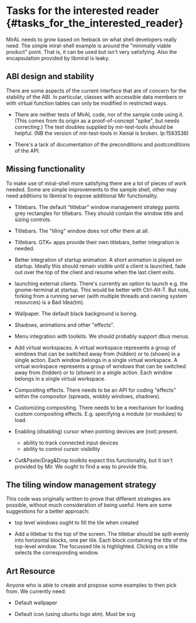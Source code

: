 Tasks for the interested reader  {#tasks_for_the_interested_reader}
===============================

MirAL needs to grow based on feeback on what shell developers really need. The
simple miral-shell example is around the "minimally viable product" point. That
is, it can be used but isn't very satisfying. Also the encapsulation provided
by libmiral is leaky.

ABI design and stability
------------------------

There are some aspects of the current interface that are of concern for the
stability of the ABI. In particular, classes with accessible data members or
with virtual function tables can only be modified in restricted ways.
 
 - There are neither tests of MirAL code, nor of the sample code using it.
   (This comes from its origin as a proof-of-concept "spike", but needs
   correcting.) The test doubles supplied by mir-test-tools should be helpful.
   (NB the version of mir-test-tools in Xenial is broken. lp:1583536)
   
 - There's a lack of documentation of the preconditions and postconditions of
   the API.
   
Missing functionality
---------------------

To make use of miral-shell more satisfying there are a lot of pieces of work
needed. Some are simple improvements to the sample shell, other may need 
additions to libmiral to expose additional Mir functionality.

 - Titlebars. The default "titlebar" window management strategy paints
   grey rectangles for titlebars.  They should contain the window title and
   sizing controls.
   
 - Titlebars. The "tiling" window does not offer them at all.
   
 - Titlebars. GTK+ apps provide their own titlebars, better integration is
   needed.
   
 - Better integration of startup animation. A short animation is played on
   startup. Ideally this should remain visible until a client is launched,
   fade out over the top of the client and resume when the last client exits.

 - launching external clients. There's currently an option to launch e.g. the
   gnome-terminal at startup. This would be better with Ctrl-Alt-T. But note, 
   forking from a running server (with multiple threads and owning system
   resources) is a Bad Idea(tm).
   
 - Wallpaper. The default black background is boring.
  
 - Shadows, animations and other "effects".
 
 - Menu integration with toolkits. We should probably support dbus menus.
   
 - Add virtual workspaces. A virtual workspace represents a group of windows
   that can be switched away from (hidden) or to (shown) in a single action.
   Each window belongs in a single virtual workspace. A virtual workspace
   represents a group of windows that can be switched away from (hidden) or 
   to (shown) in a single action. Each window belongs in a single virtual
   workspace.
   
 - Compositing effects. There needs to be an API for coding "effects" within
   the compositor (spreads, wobbly windows, shadows).

 - Customizing compositing. There needs to be a mechanism for loading custom
   compositing effects. E.g. specifying a module (or modules) to load.
   
 - Enabling (disabling) cursor when pointing devices are (not) present.
    - ability to track connected input devices
    - ability to control cursor visibility
   
 - Cut&Paste/Drag&Drop toolkits expect this functionality, but it isn't
   provided by Mir. We ought to find a way to provide this.

The tiling window management strategy
-------------------------------------

This code was originally written to prove that different strategies are 
possible, without much consideration of being useful. Here are some suggestions
for a better approach:

 - top level windows ought to fill the tile when created
 
 - Add a titlebar to the top of the screen. The titlebar should be split evenly
   into horizontal blocks, one per tile. Each block containing the title of the
   top-level window. The focussed tile is highlighted. Clicking on a title
   selects the corresponding window.

Art Resource
------------

Anyone who is able to create and propose some examples to then pick from. We
currently need:

 - Default wallpaper

 - Default icon (using ubuntu logo atm). Must be svg
